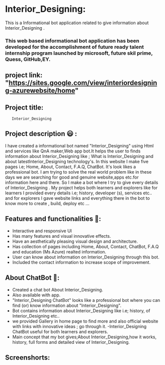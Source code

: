 # Interior_Designing:
This is a Informational bot application related to give information about Interior_Designing .

### This web based informational bot application has been developed for the accomplishment of future ready talent internship program launched by microsoft, future skil prime, Quess, GitHub,EY.

## project link: "https://sites.google.com/view/interiordesigning-azurewebsite/home"


## Project title:
       Interior_Designing
    
   
## Project description 😃 :

I have created a informational bot named "Interior_Designing" using Html and services like QnA maker,Web app bot.It helps the user to finds information about Interior_Designing like ; What is Interior_Designing and about latestInterior_Designing technology's. In this website I make five pages i.e; Home, About, Contact, F.A.Q, ChatBot. It's look likes a professional bot. I am trying to solve the real world problem like in these days we are searching for good and genuine website,apps etc.for information here and there. So I make a bot where I try to give every details of Interior_Designing . My project helps both learners and explorers like for learners I provided every details i.e; history, developer (s), services etc.. and for explorers I gave website links and everything there in the bot to know more to create , build, deploy etc ...

## Features and functionalities 🧐:
- Interactive and responsive UI
- Has many features and visual innovative effects.
- Have an aesthetically pleasing visual design and architecture.
- Has collection of pages including Home, About, Contact, ChatBot, F.A.Q and education (Ms Azure) realted information.
- User can know about information on Interior_Designing through this bot.
- Included the contact information to increase scope of improvement.
## About ChatBot 💬:
- Created a chat bot About Interior_Designing.
- Also available with app.
- "Interior_Designing ChatBot" looks like a professional bot where you can find (or) know information about "Interior_Designing".
- Bot contains information about Interior_Designing like i.e; history, of Interior_Designing etc..
- we provided Gallery in home page to find more and also official website with links with innovative ideas ; go through it.
-Interior_Designing ChatBot useful for both learners and explorers.
- Main concept that my bot gives;About Interior_Designing,how it works, history, full forms and detailed view of Interior_Designing.
## Screenshorts:
